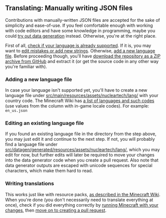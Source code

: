 ## Translating: Manually writing JSON files

Contributions with manually-written JSON files are accepted for the sake of simplicity and ease-of-use. If you feel comfortable enough with working with code editors and have some knowledge in programming, maybe you could [try out data generation](data_generation.md) instead. Otherwise, you're at the right place.

First of all, [check if your language is already supported](LOCALIZATION.md#currently-supported-languages). If it is, you may want to [edit mistakes or add new strings](#editing-an-existing-language-file). Otherwise, [add a new language file](#adding-a-new-language-file).
Before proceeding though, you'll have [download the repository as a ZIP archive from GitHub](https://github.com/MartinTheDragon/Nuclear-Tech-Mod-Remake/archive/refs/heads/1.18.zip) and extract it (or get the source code in any other way you're familiar with).

### Adding a new language file

In case your language isn't supported yet, you'll have to create a new language file under [src/main/resources/assets/nucleartech/lang/](../../../src/main/resources/assets/nucleartech/lang) with your country code.
The Minecraft Wiki has [a list of languages and such codes](https://minecraft.fandom.com/wiki/Language#Languages) (use values from the column with in-game locale codes).
For example: `en_us.json`

### Editing an existing language file

If you found an existing language file in the directory from the step above, you may just edit it and continue to the next step.
If not, you will probably find a language file under [src/datagen/generated/resources/assets/nucleartech/lang/](../../../src/datagen/generated/resources/assets/nucleartech/lang), which you may edit for now, but further edits will later be required to move your changes into the data generator code when you create a pull request.
Also note that data generator outputs are escaped with unicode sequences for special characters, which make them hard to read.

### Writing translations

This works just like with resource packs, [as described in the Minecraft Wiki](https://minecraft.fandom.com/wiki/Resource_pack#Language).
When you're done (you don't necessarily need to translate everything at once), check if you did everything correctly by [running Minecraft with your changes](../testing.md), then [move on to creating a pull request](../pull_requests.md).
